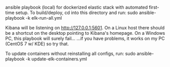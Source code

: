ansible playbook (local) for dockerized elastic stack with automated first-time setup.
To build/deploy, cd into this directory and run: sudo ansible-playbook -k elk-run-all.yml

Kibana will be listening on http://127.0.0.1:5601. On a Linux host there should be a shortcut on the desktop pointing to Kibana's homepage. On a Windows PC, this playbook will surely fail... ...if you have problems, it works on my PC (CentOS 7 w/ KDE) so try that.

To update containers without reinstalling all configs, run: sudo ansible-playbook -k update-elk-containers.yml